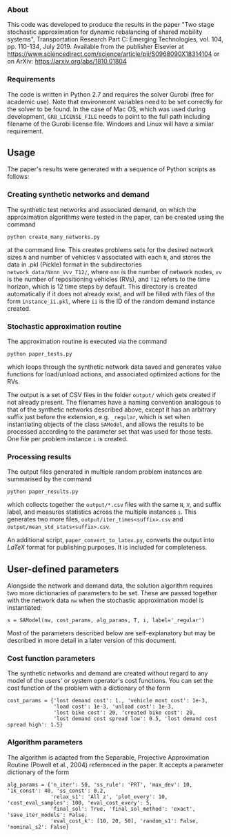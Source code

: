 ### About

This code was developed to produce the results in the paper "Two stage stochastic approximation for dynamic rebalancing of shared mobility systems", Transportation Research Part C: Emerging Technologies, vol. 104, pp. 110-134, July 2019. Available from the publisher Elsevier at <https://www.sciencedirect.com/science/article/pii/S0968090X18314104> or on ArXiv: <https://arxiv.org/abs/1810.01804>

### Requirements

The code is written in Python 2.7 and requires the solver Gurobi (free for academic use). Note that environment variables need to be set correctly for the solver to be found. In the case of Mac OS, which was used during development, `GRB_LICENSE_FILE` needs to point to the full path including filename of the Gurobi license file. Windows and Linux will have a similar requirement.

## Usage

The paper's results were generated with a sequence of Python scripts as follows:

### Creating synthetic networks and demand

The synthetic test networks and associated demand, on which the approximation algorithms were tested in the paper, can be created using the command 

```
python create_many_networks.py
```

at the command line. This creates problems sets for the desired network sizes `N` and number of vehicles `V` associated with each `N`, and stores the data in .pkl (Pickle) format in the subdirectories `network_data/Nnnn_Vvv_T12/`, where `nnn` is the number of network nodes, `vv` is the number of repositioning vehicles (RVs), and `T12` refers to the time horizon, which is 12 time steps by default. This directory is created automatically if it does not already exist, and will be filled with files of the form `instance_ii.pkl`, where `ii` is the ID of the random demand instance created.

### Stochastic approximation routine

The approximation routine is executed via the command

```
python paper_tests.py
```

which loops through the synthetic network data saved and generates value functions for load/unload actions, and associated optimized actions for the RVs.

The output is a set of CSV files in the folder `output/` which gets created if not already present. The filenames have a naming convention analogous to that of the synthetic networks described above, except it has an arbitrary suffix just before the extension, e.g. `_regular`, which is set when instantiating objects of the class `SAModel`, and allows the results to be processed according to the parameter set that was used for those tests. One file per problem instance `i` is created. 

### Processing results

The output files generated in multiple random problem instances are summarised by the command

```
python paper_results.py
```

which collects together the `output/*.csv` files with the same `N`, `V`, and suffix label, and measures statistics across the multiple instances `i`. This generates two more files, `output/iter_times<suffix>.csv` and `output/mean_std_stats<suffix>.csv`. 

An additional script, `paper_convert_to_latex.py`, converts the output into _LaTeX_ format for publishing purposes. It is included for completeness.

## User-defined parameters

Alongside the network and demand data, the solution algorithm requires two more dictionaries of parameters to be set. These are passed together with the network data `nw` when the stochastic approximation model is instantiated:

```
s = SAModel(nw, cost_params, alg_params, T, i, label='_regular')
```

Most of the parameters described below are self-explanatory but may be described in more detail in a later version of this document.

### Cost function parameters

The synthetic networks and demand are created without regard to any model of the users' or system operator's cost functions. You can set the cost function of the problem with a dictionary of the form

```
cost_params = {'lost demand cost': 1., 'vehicle movt cost': 1e-3,
               'load cost': 1e-3, 'unload cost': 1e-3,
               'lost bike cost': 20, 'created bike cost': 20,
               'lost demand cost spread low': 0.5, 'lost demand cost spread high': 1.5}              
```

### Algorithm parameters

The algorithm is adapted from the Separable, Projective Approximation Routine (Powell et al., 2004) referenced in the paper. It accepts a parameter dictionary of the form

```
alg_params = {'n_iter': 50, 'ss_rule': 'PRT', 'max_dev': 10, '1k_const': 40, 'ss_const': 0.2,
              'relax_s1': 'All z', 'plot_every': 10, 'cost_eval_samples': 100, 'eval_cost_every': 5,
              'final_sol': True, 'final_sol_method': 'exact', 'save_iter_models': False,
              'eval_cost_k': [10, 20, 50], 'random_s1': False, 'nominal_s2': False}
```